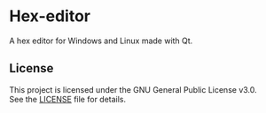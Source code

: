# Hex-editor
A hex editor for Windows and Linux made with Qt.

## License
This project is licensed under the GNU General Public License v3.0.  
See the [LICENSE](./LICENSE) file for details.